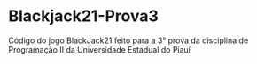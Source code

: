 # Blackjack21-Prova3
Código do jogo BlackJack21 feito para a 3° prova da disciplina de Programação II da Universidade Estadual do Piauí
